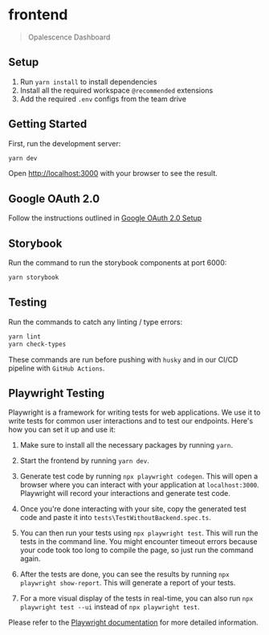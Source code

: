 # frontend

> Opalescence Dashboard

[//]: <> 'TODO: Add CI/CD Badges'

## Setup

1. Run `yarn install` to install dependencies
2. Install all the required workspace `@recommended` extensions
3. Add the required `.env` configs from the team drive

## Getting Started

First, run the development server:

```bash
yarn dev
```

Open [http://localhost:3000](http://localhost:3000) with your browser to see the result.

## Google OAuth 2.0

Follow the instructions outlined in [Google OAuth 2.0 Setup](https://drive.google.com/drive/folders/1PWzpsJGXIDA_RnRRoEcJe_U5yvGC6s_U?usp=sharing)

## Storybook

Run the command to run the storybook components at port 6000:

```bash
yarn storybook
```

## Testing

Run the commands to catch any linting / type errors:

```bash
yarn lint
yarn check-types
```

These commands are run before pushing with `husky` and in our CI/CD pipeline with `GitHub Actions`.

## Playwright Testing

Playwright is a framework for writing tests for web applications. We use it to write tests for common user interactions and to test our endpoints. Here's how you can set it up and use it:

1. Make sure to install all the necessary packages by running `yarn`.

2. Start the frontend by running `yarn dev`.

3. Generate test code by running `npx playwright codegen`. This will open a browser where you can interact with your application at `localhost:3000`. Playwright will record your interactions and generate test code.

4. Once you're done interacting with your site, copy the generated test code and paste it into `tests\TestWithoutBackend.spec.ts`.

5. You can then run your tests using `npx playwright test`. This will run the tests in the command line. You might encounter timeout errors because your code took too long to compile the page, so just run the command again.

6. After the tests are done, you can see the results by running `npx playwright show-report`. This will generate a report of your tests.

7. For a more visual display of the tests in real-time, you can also run `npx playwright test --ui` instead of `npx playwright test`.

Please refer to the [Playwright documentation](https://playwright.dev/docs/intro) for more detailed information.
